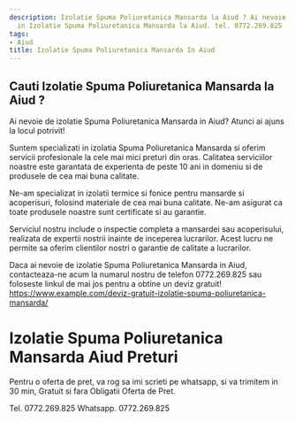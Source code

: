 ```yaml
---
description: Izolatie Spuma Poliuretanica Mansarda la Aiud ? Ai nevoie de un profesionist
  in Izolatie Spuma Poliuretanica Mansarda la Aiud. tel. 0772.269.825
tags:
- Aiud
title: Izolatie Spuma Poliuretanica Mansarda In Aiud
---
```



## Cauti Izolatie Spuma Poliuretanica Mansarda la Aiud ?

Ai nevoie de izolatie Spuma Poliuretanica Mansarda in Aiud? Atunci ai ajuns la locul potrivit!

Suntem specializati in izolatia Spuma Poliuretanica Mansarda si oferim servicii profesionale la cele mai mici preturi din oras. Calitatea serviciilor noastre este garantata de experienta de peste 10 ani in domeniu si de produsele de cea mai buna calitate.

Ne-am specializat in izolatii termice si fonice pentru mansarde si acoperisuri, folosind materiale de cea mai buna calitate. Ne-am asigurat ca toate produsele noastre sunt certificate si au garantie.

Serviciul nostru include o inspectie completa a mansardei sau acoperisului, realizata de expertii nostrii inainte de inceperea lucrarilor. Acest lucru ne permite sa oferim clientilor nostri o garantie de calitate a lucrarilor.

Daca ai nevoie de izolatie Spuma Poliuretanica Mansarda in Aiud, contacteaza-ne acum la numarul nostru de telefon 0772.269.825 sau foloseste linkul de mai jos pentru a obtine un deviz gratuit!
https://www.example.com/deviz-gratuit-izolatie-spuma-poliuretanica-mansarda/

# Izolatie Spuma Poliuretanica Mansarda Aiud Preturi
Pentru o oferta de pret, va rog sa imi scrieti pe whatsapp, si va trimitem in 30 min, Gratuit si fara Obligatii Oferta de Pret.

Tel. 0772.269.825
Whatsapp. 0772.269.825